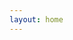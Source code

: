 ```yaml
---
layout: home
---
```


<script setup>
import Contacts from './.vitepress/components/Contacts.vue'
</script>

<Contacts class="p-130"/>
<Footer class="p-130"/>

